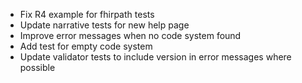 * Fix R4 example for fhirpath tests
* Update narrative tests for new help page
* Improve error messages when no code system found
* Add test for empty code system
* Update validator tests to include version in error messages where possible
